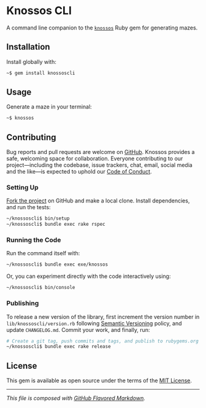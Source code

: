 # Knossos CLI
A command line companion to the [`knossos`][gem] Ruby gem for generating mazes.

## Installation
Install globally with:
```bash
~$ gem install knossoscli
```

## Usage
Generate a maze in your terminal:
```bash
~$ knossos
```

## Contributing
Bug reports and pull requests are welcome on [GitHub][orig]. Knossos provides
a safe, welcoming space for collaboration. Everyone contributing to our
project—including the codebase, issue trackers, chat, email, social media and
the like—is expected to uphold our [Code of Conduct][coc].

### Setting Up
[Fork the project][fork] on GitHub and make a local clone. Install dependencies,
and run the tests:
```bash
~/knossoscli$ bin/setup
~/knossoscli$ bundle exec rake rspec
```

### Running the Code
Run the command itself with:
```bash
~/knossoscli$ bundle exec exe/knossos
```
Or, you can experiment directly with the code interactively using:
```bash
~/knossoscli$ bin/console
```

### Publishing
To release a new version of the library, first increment the version number in
`lib/knossoscli/version.rb` following [Semantic Versioning][semv] policy, and
update `CHANGELOG.md`. Commit your work, and finally, run:
```bash
# Create a git tag, push commits and tags, and publish to rubygems.org
~/knossoscli$ bundle exec rake release
```

## License
This gem is available as open source under the terms of the [MIT License][mit].

---
_This file is composed with [GitHub Flavored Markdown][gfm]._

[coc]:  https://github.com/petejh/knossoscli/blob/master/CODE_OF_CONDUCT.md
[fork]: https://help.github.co://help.github.com/en/github/getting-started-with-github/fork-a-repo
[gem]:  https://github.com/petejh/knossos
[gfm]:  https://github.github.com/gfm/
[orig]: https://github.com/petejh/knossoscli
[mit]:  https://github.com/petejh/knossoscli/blob/master/LICENSE.txt
[semv]: https://semver.org
